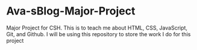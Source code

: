 # Ava-sBlog-Major-Project
Major Project for CSH.
This is to teach me about HTML, CSS, JavaScript, Git, and Github.
I will be using this repository to store the work I do for this project
